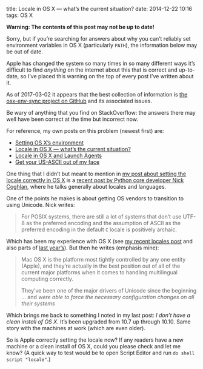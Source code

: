 title: Locale in OS X — what’s the current situation?
date: 2014-12-22 10:16
tags: OS X

<div class="flag">
  <p><strong>Warning: The contents of this post may not be up to date!</strong></p>
  <p>Sorry, but if you’re searching for answers about why you can’t reliably set environment variables in OS X (particularly <code>PATH</code>), the information below may be out of date.</p>
  <p>Apple has changed the system so many times in so many different ways it’s difficult to find <em>anything</em> on the internet about this that is correct and up-to-date, so I’ve placed this warning on the top of every post I’ve written about it.</p>
  <p>As of 2017-03-02 it appears that the best collection of information is <a href="https://github.com/ersiner/osx-env-sync">the osx-env-sync project on GitHub</a> and its associated issues.</p>
  <p>Be wary of anything that you find on StackOverflow: the answers there may well have been correct at the time but incorrect now.</p>
  <p>For reference, my own posts on this problem (newest first) are:</p>
  <ul>
    <li><a href="/2017/03/setting-os-xs-environment/">Setting OS X’s environment</a></li>
    <li><a href="/2014/12/locale-in-os-x-whats-the-current-situation/">Locale in OS X — what’s the current situation?</a></li>
    <li><a href="/2014/12/locale-in-os-x-and-launch-agents/">Locale in OS X and Launch Agents</a></li>
    <li><a href="/2013/09/get-your-us-ascii-out-of-my-face/">Get your US-ASCII out of my face</a></li>
  </ul>
</div>

One thing that I didn’t but meant to mention in [my post about setting the locale correctly in OS X][locales-osx] is a [recent post by Python core developer Nick Coghlan][coghlan], where he talks generally about locales and languages.

[locales-osx]: /2014/12/locale-in-os-x-and-launch-agents/
[coghlan]: http://www.curiousefficiency.org/posts/2014/08/multilingual-programming.html

One of the points he makes is about getting OS vendors to transition to using Unicode. Nick writes:

> For POSIX systems, there are still a lot of systems that don’t use UTF-8 as the preferred encoding and the assumption of ASCII as the preferred encoding in the default `C` locale is positively archaic.

Which has been my experience with OS X (see [my recent locales post][locales-osx] and also parts of [last year’s][ascii-utf8]). But then he writes (emphasis mine):

> Mac OS X is the platform most tightly controlled by any one entity (Apple), and they’re actually in the best position out of all of the current major platforms when it comes to handling multilingual computing correctly.
> 
> They’ve been one of the major drivers of Unicode since the beginning … and *were able to force the necessary configuration changes on all their systems*

[ascii-utf8]: /2013/09/get-your-us-ascii-out-of-my-face/

Which brings me back to something I noted in my last post: *I don’t have a clean install of OS X*. It’s been upgraded from 10.7 up through 10.10. Same story with the machines at work (which are even older).

So is Apple correctly setting the locale now? If any readers have a new machine or a clean install of OS X, could you please check and let me know? (A quick way to test would be to open Script Editor and run `do shell script "locale"`.)
